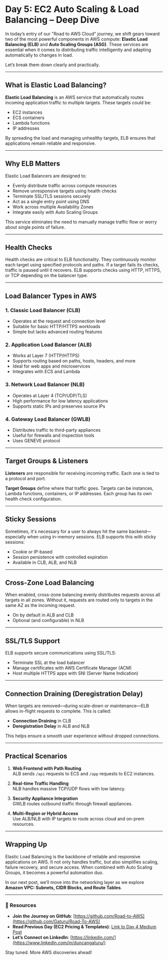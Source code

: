 # Day 5: EC2 Auto Scaling & Load Balancing – Deep Dive

In today’s entry of our "Road to AWS Cloud" journey, we shift gears toward two of the most powerful components in AWS compute: **Elastic Load Balancing (ELB)** and **Auto Scaling Groups (ASG)**. These services are essential when it comes to distributing traffic intelligently and adapting automatically to changes in load.

Let’s break them down clearly and practically.

---

## What is Elastic Load Balancing?

**Elastic Load Balancing** is an AWS service that automatically routes incoming application traffic to multiple targets. These targets could be:
- EC2 instances
- ECS containers
- Lambda functions
- IP addresses

By spreading the load and managing unhealthy targets, ELB ensures that applications remain reliable and responsive.

---

## Why ELB Matters

Elastic Load Balancers are designed to:
- Evenly distribute traffic across compute resources
- Remove unresponsive targets using health checks
- Terminate SSL/TLS sessions securely
- Act as a single entry point using DNS
- Work across multiple Availability Zones
- Integrate easily with Auto Scaling Groups

This service eliminates the need to manually manage traffic flow or worry about single points of failure.

---

## Health Checks

Health checks are critical to ELB functionality. They continuously monitor each target using specified protocols and paths. If a target fails its checks, traffic is paused until it recovers. ELB supports checks using HTTP, HTTPS, or TCP depending on the balancer type.

---

## Load Balancer Types in AWS

### 1. Classic Load Balancer (CLB)
- Operates at the request and connection level
- Suitable for basic HTTP/HTTPS workloads
- Simple but lacks advanced routing features

### 2. Application Load Balancer (ALB)
- Works at Layer 7 (HTTP/HTTPS)
- Supports routing based on paths, hosts, headers, and more
- Ideal for web apps and microservices
- Integrates with ECS and Lambda

### 3. Network Load Balancer (NLB)
- Operates at Layer 4 (TCP/UDP/TLS)
- High performance for low latency applications
- Supports static IPs and preserves source IPs

### 4. Gateway Load Balancer (GWLB)
- Distributes traffic to third-party appliances
- Useful for firewalls and inspection tools
- Uses GENEVE protocol

---

## Target Groups & Listeners

**Listeners** are responsible for receiving incoming traffic. Each one is tied to a protocol and port. 

**Target Groups** define where that traffic goes. Targets can be instances, Lambda functions, containers, or IP addresses. Each group has its own health check configuration.

---

## Sticky Sessions

Sometimes, it's necessary for a user to always hit the same backend—especially when using in-memory sessions. ELB supports this with sticky sessions:
- Cookie or IP-based
- Session persistence with controlled expiration
- Available in CLB, ALB, and NLB

---

## Cross-Zone Load Balancing

When enabled, cross-zone balancing evenly distributes requests across all targets in all zones. Without it, requests are routed only to targets in the same AZ as the incoming request.

- On by default in ALB and CLB
- Optional (and configurable) in NLB

---

## SSL/TLS Support

ELB supports secure communications using SSL/TLS:
- Terminate SSL at the load balancer
- Manage certificates with AWS Certificate Manager (ACM)
- Host multiple HTTPS apps with SNI (Server Name Indication)

---

## Connection Draining (Deregistration Delay)

When targets are removed—during scale-down or maintenance—ELB allows in-flight requests to complete. This is called:
- **Connection Draining** in CLB
- **Deregistration Delay** in ALB and NLB

This helps ensure a smooth user experience without dropped connections.

---

## Practical Scenarios

1. **Web Frontend with Path Routing**  
   ALB sends `/api` requests to ECS and `/app` requests to EC2 instances.

2. **Real-time Traffic Handling**  
   NLB handles massive TCP/UDP flows with low latency.

3. **Security Appliance Integration**  
   GWLB routes outbound traffic through firewall appliances.

4. **Multi-Region or Hybrid Access**  
   Use ALB/NLB with IP targets to route across cloud and on-prem resources.

---

## Wrapping Up

Elastic Load Balancing is the backbone of reliable and responsive applications on AWS. It not only handles traffic, but also simplifies scaling, failure recovery, and secure access. When combined with Auto Scaling Groups, it becomes a powerful automation duo.

In our next post, we’ll move into the networking layer as we explore **Amazon VPC: Subnets, CIDR Blocks, and Route Tables**.

---

### 🔗 Resources

- **Join the Journey on GitHub**: [https://github.com/Road-to-AWS](https://github.com/Gaturu/Road-To-AWS)
- **Read Previous Day (EC2 Pricing & Templates)**: [Link to Day 4 Medium Post](https://medium.com/aws-tip/unlocking-aws-ec2-storage-a-complete-guide-to-ebs-efs-instance-store-526e74e8e06d)
- **Let’s Connect on LinkedIn**: [https://linkedin.com/](https://www.linkedin.com/in/duncangaturu/)

Stay tuned. More AWS discoveries ahead!
